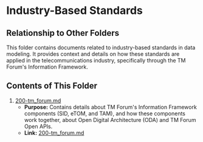 # Industry-Based Standards

## Relationship to Other Folders

This folder contains documents related to industry-based standards in data modeling. It provides context and details on how these standards are applied in the telecommunications industry, specifically through the TM Forum's Information Framework.

## Contents of This Folder

1. [200-tm_forum.md](./200-tm_forum.md)
   - **Purpose:** Contains details about TM Forum's Information Framework components (SID, eTOM, and TAM), and how these components work together, about Open Digital Architecture (ODA) and TM Forum Open APIs.
   - **Link:** [200-tm_forum.md](./200-tm_forum.md)
